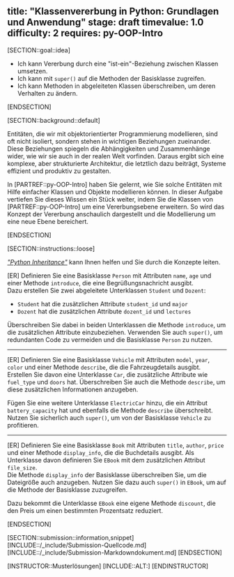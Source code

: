 title: "Klassenvererbung in Python: Grundlagen und Anwendung"
stage: draft
timevalue: 1.0
difficulty: 2
requires: py-OOP-Intro
---

[SECTION::goal::idea]

- Ich kann Vererbung durch eine "ist-ein"-Beziehung zwischen Klassen umsetzen.
- Ich kann mit `super()` auf die Methoden der Basisklasse zugreifen.
- Ich kann Methoden in abgeleiteten Klassen überschreiben, um deren Verhalten zu ändern.

[ENDSECTION]


[SECTION::background::default]

Entitäten, die wir mit objektorientierter Programmierung modellieren, sind oft nicht isoliert, 
sondern stehen in wichtigen Beziehungen zueinander. 
Diese Beziehungen spiegeln die Abhängigkeiten und Zusammenhänge wider, 
wie wir sie auch in der realen Welt vorfinden. Daraus ergibt sich eine komplexe, 
aber strukturierte Architektur, die letztlich dazu beiträgt, 
Systeme effizient und produktiv zu gestalten.

In [PARTREF::py-OOP-Intro] haben Sie gelernt, 
wie Sie solche Entitäten mit Hilfe einfacher Klassen und Objekte modellieren können. 
In dieser Aufgabe vertiefen Sie dieses Wissen ein Stück weiter, 
indem Sie die Klassen von [PARTREF::py-OOP-Intro] um eine Vererbungsebene erweitern. 
So wird das Konzept der Vererbung anschaulich dargestellt und 
die Modellierung um eine neue Ebene bereichert.

[ENDSECTION]

[SECTION::instructions::loose]

[*"Python Inheritance"*](https://www.programiz.com/python-programming/inheritance)
kann Ihnen helfen und Sie durch die Konzepte leiten. 

[ER] Definieren Sie eine Basisklasse `Person` mit Attributen `name`, `age` und 
einer Methode `introduce`, die eine Begrüßungsnachricht ausgibt.  
Dazu erstellen Sie zwei abgeleitete Unterklassen `Student` und `Dozent`:  

- `Student` hat die zusätzlichen Attribute `student_id` und `major`
- `Dozent` hat die zusätzlichen Attribute `dozent_id` und `lectures`

Überschreiben Sie dabei in beiden Unterklassen die Methode `introduce`, 
um die zusätzlichen Attribute einzubeziehen.
Verwenden Sie auch `super()`, um redundanten Code zu vermeiden und die Basisklasse `Person` zu nutzen.

---

[ER] Definieren Sie eine Basisklasse `Vehicle` mit Attributen `model`, `year`, `color` 
und einer Methode `describe`, die die Fahrzeugdetails ausgibt.
Erstellen Sie davon eine Unterklasse `Car`, 
die zusätzliche Attribute wie `fuel_type` und `doors` hat. 
Überschreiben Sie auch die Methode `describe`, um diese zusätzlichen Informationen anzugeben.

Fügen Sie eine weitere Unterklasse `ElectricCar` hinzu, 
die ein Attribut `battery_capacity` hat und ebenfalls die Methode `describe` überschreibt. 
Nutzen Sie sicherlich auch `super()`, um von der Basisklasse `Vehicle` zu profitieren.

---

[ER] Definieren Sie eine Basisklasse `Book` mit Attributen `title`, `author`, `price` 
und einer Methode `display_info`, die die Buchdetails ausgibt.
Als Unterklasse davon definieren Sie `EBook` mit dem zusätzlichen Attribut `file_size`.  
Die Methode `display_info` der Basisklasse überschreiben Sie, um die Dateigröße auch anzugeben.
Nutzen Sie dazu auch `super()` in `EBook`, um auf die Methode der Basisklasse zuzugreifen.

Dazu bekommt die Unterklasse `EBook` eine eigene Methode `discount`, 
die den Preis um einen bestimmten Prozentsatz reduziert.

[ENDSECTION]

[SECTION::submission::information,snippet]
[INCLUDE::/_include/Submission-Quellcode.md]
[INCLUDE::/_include/Submission-Markdowndokument.md]
[ENDSECTION]

[INSTRUCTOR::Musterlösungen]
[INCLUDE::ALT:]
[ENDINSTRUCTOR]